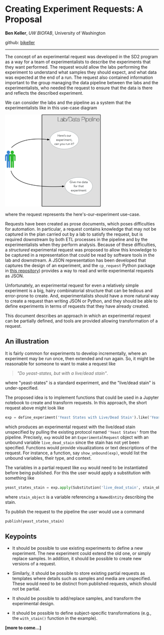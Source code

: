 # Creating Experiment Requests: A Proposal

**Ben Keller**, _UW BIOFAB_, University of Washington

github: [bjkeller](https://github.com/bjkeller)

---

The concept of an experimental request was developed in the SD2 program as a way for a team of experimentalists to describe the experiments that they want performed.
The request would allow the labs performing the experiment to understand what samples they should expect, and what data was expected at the end of a run.
The request also contained information important to the group managing the data pipeline between the labs and the experimentalists, who needed the request to ensure that the data is there and reflects the described experiment.

We can consider the labs and the pipeline as a system that the experimentalists like in this use-case diagram

<img src="images/cp-system.png" height="300px">

where the request represents the here's-our-experiment use-case.

Requests have been created as prose documents, which poses difficulties for automation.
In particular, a request contains knowledge that may not be captured in the plan carried out by a lab to satisfy the request, but is required downstream by both ETL processes in the pipeline and by the experimentalists when they perform analysis.
Because of these difficulties, a _structured_ experimental request was proposed to allow this knowledge to be captured in a representation that could be read by software tools in the lab and downstream.
A JSON representation has been developed that captures the design of an experiment, and the `cp_request` Python package in [this repository](https://github.com/SD2E/cp-request-api)) provides a way to read and write experimental requests as JSON.

Unfortunately, an experimental request for even a relatively simple experiment is a big, hairy combinatorial structure that can be tedious and error-prone to create.
And, experimentalists should have a more natural way to create a request than writing JSON or Python, and they should be able to define experiments in terms of requests that they have already created.

This document describes an approach in which an experimental request can be partially defined, and tools are provided allowing transformation of a request.

## An illustration

It is fairly common for experiments to develop incrementally, where an experiment may be run once, then extended and run again.
So, it might be reasonable for someone to want to make a request like

> _"Do yeast-states, but with a live/dead stain"_.

where "yeast-states" is a standard experiment, and the "live/dead stain" is under-specified.

The proposed idea is to implement functions that could be used in a Jupyter notebook to create and transform requests.
In this approach, the short request above might look like

```python
exp = define_experiment('Yeast States with Live/Dead Stain').like('Yeast States').with_stain('live_dead_stain')
```

which produces an experimental request with the live/dead stain unspecified by pulling the existing protocol named `'Yeast States'` from the pipeline.
Precisely, `exp` would be an `ExperimentalRequest` object with an unbound variable `live_dead_stain` since the stain has not yet been specified.
Functions would provide visualizations or text descriptions of the request.
For instance, a function, say `show_unbound(exp)`, would list the unbound variables, their type, and context.

The variables in a partial request like `exp` would need to be instantiated before being published.
For this the user would apply a substitution with something like

```python
yeast_states_stain = exp.apply(Substitution('live_dead_stain', stain_object))
```

where `stain_object` is a variable referencing a `NamedEntity` describing the stain.

To publish the request to the pipeline the user would use a command

```python
publish(yeast_states_stain)
```

## Keypoints

- It should be possible to use existing experiments to define a new experiment.
  The new experiment could extend the old one, or simply replace samples.
  In addition, it should be possible to create new versions of a request.

- Similarly, it should be possible to store existing partial requests as templates where details such as samples and media are unspecified.
  These would need to be distinct from published requests, which should not be partial.

- It should be possible to add/replace samples, and transform the experimental design.

- It should be possible to define subject-specific transformations (e.g., the `with_stain()` function in the example).

**[more to come...]**